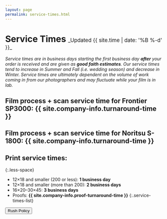 ```yaml
---
layout: page
permalink: service-times.html
---
```

<style>
article strong {
    color: #424242;
}
h1 span {
    font-size: .6em;
    font-weight: 400;
    margin-top: 16px;
}
</style>

<h1>Service Times <span class="right" markdown="1">_Updated {{ site.time | date: '%B %-d' }}_</span></h1>
<div class="clearfix"></div>

_Service times are in business days starting the first business day **after** your order is received and are given as **good faith estimates**. Our service times tend to increase in Summer and Fall (i.e. wedding season) and decrease in Winter. Service times are ultimately dependent on the volume of work coming in from our photographers and may fluctuate while your film is in lab._
## Film process + scan service time for Frontier SP3000: **{{ site.company-info.turnaround-time }}**
## Film process + scan service time for Noritsu S-1800: **{{ site.company-info.turnaround-time }}**

## Print service times:
{:.less-space}
- 12×18 and smaller (200 or less): **1 business day**
- 12×18 and smaller (more than 200): **2 business days**
- 16×20–30×45: **3 business days**
- Proofs: **{{ site.company-info.proof-turnaround-time }}**
{:.service-times-list}

<div class="extra-space" />
<button name="button" onclick="window.location.href = '{{ site.baseurl}}/rush-policy';">Rush Policy</button>
